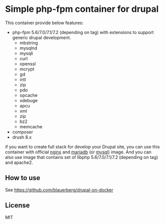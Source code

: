 # Simple php-fpm container for drupal

This container provide below features:
  - php-fpm 5.6/7.0/7.1/7.2 (depending on tag) with extensions to support generic drupal development.
    - mbstring
    - mysqlnd
    - mysqli
    - curl
    - openssl
    - mcrypt
    - gd
    - intl
    - zip
    - pdo
    - opcache
    - xdebuge
    - apcu
    - xml
    - zip
    - bz2
    - memcache
  - composer
  - drush 8.x

if you want to create full stack for develop your Drupal site, you can use this container with official [nginx](https://hub.docker.com/_/nginx) and [mariadb](https://hub.docker.com/_/mariadb) (or [mysql](https://hub.docker.com/_/mysql)) image.
And you can also use image that contains set of libphp 5.6/7.0/7.1/7.2 (depending on tag) and apache2.

## How to use

See https://github.com/blauerberg/drupal-on-docker

## License

MIT
